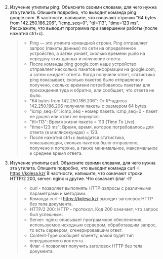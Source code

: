 2. Изучение утилиты ping.
Объясните своими словами, для чего нужна эта утилита. Опишите подробно, что выводит команда ping google.com.
В частности, напишите, что означают строчки "64 bytes from 142.250.186.206", "icmp_seq=0", "ttl=113", "time=123 ms". 
Расскажите, что выводит программа при завершении работы (после нажатия ctrl+c).

    > - Ping — это утилита командной строки. Ping отправляет запрос (пакеты данных) по сети на определенное устройство, а затем узнает, сколько времени ушло на передачу этих данных и получение ответа. 
    > - После команды ping google.com наше устройство отправляет несколько пакетов информации на google.com, а затем ожидает ответа. Когда получили ответ, статистика ping показывает, сколько пакетов было отправлено и получено, сколько времени потребовалось пакетам для прохождения туда и обратно, или сообщает, что ответа не было.
    > - "64 bytes from 142.250.186.206": От IP-адреса 142.250.186.206 получили пакеты с размером 64 bytes.
    > - "icmp_seq=0": icmp_seq - номер пакета. icmp_seq=0 - пакет не дошел или ответ не вернулся.
    > - "ttl=113": Время жизни пакета = 113 (Time To Live).
    > - "time=123 ms": Время, время, которое потребовалось для ответа (в миллисекундах) = 123.
    > - После нажатия ctrl+c выводится статистика, показывающяя, сколько пакетов было отправлено, получено и потеряно, а также минимальное, максимальное и среднее время ответа.

3. Изучение утилиты curl.
Объясните своими словами, для чего нужна эта утилита. Опишите подробно, что выводит команда curl -I https://kolesa.kz/
В частности, напишите, что означают строки HTTP/2 200, server: nginx и другие. Что означает флаг -I?

    > - curl - позволяет выполнять HTTP-запросы с различными параметрами и методами. 
    > - Команда curl -I https://kolesa.kz/ выводит заголовок HTTP без тела документа. 
    > - HTTP/2 200: HTTP - протокол. Код 200 означает, что запрос был успешным.
    > - Server: nginx: описывает программное обеспечение, используемое исходным сервером, обработавшим запрос, то есть сервером, сгенерировавшим ответ.
    > - Content-Type сообщает клиенту, какой будет тип передаваемого контента.
    > - Флаг -I позволяет получить заголовок HTTP без тела документа.